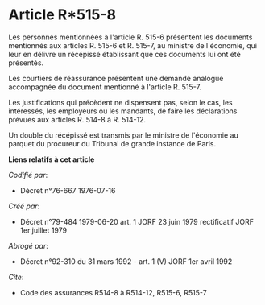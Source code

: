 # Article R*515-8

Les personnes mentionnées à l'article R. 515-6 présentent les documents mentionnés aux articles R. 515-6 et R. 515-7, au
ministre de l'économie, qui leur en délivre un récépissé établissant que ces documents lui ont été présentés.

Les courtiers de réassurance présentent une demande analogue accompagnée du document mentionné à l'article R. 515-7.

Les justifications qui précèdent ne dispensent pas, selon le cas, les intéressés, les employeurs ou les mandants, de faire
les déclarations prévues aux articles R. 514-8 à R. 514-12.

Un double du récépissé est transmis par le ministre de l'économie au parquet du procureur du Tribunal de grande instance de
Paris.

**Liens relatifs à cet article**

_Codifié par_:

  - Décret n°76-667 1976-07-16

_Créé par_:

  - Décret n°79-484 1979-06-20 art. 1 JORF 23 juin 1979 rectificatif JORF 1er juillet 1979

_Abrogé par_:

  - Décret n°92-310 du 31 mars 1992 - art. 1 (V) JORF 1er avril 1992

_Cite_:

  - Code des assurances R514-8 à R514-12, R515-6, R515-7
